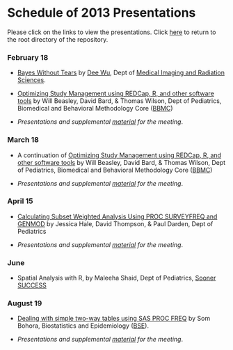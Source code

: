 Schedule of 2013 Presentations
============

Please click on the links to view the presentations. Click [here](./../) to return to the root directory of the repository.

### February 18
 * [Bayes Without Tears](./02_February/DWu_BayesianAndFrequentist_0313.pptx) by [Dee Wu](http://moon.ouhsc.edu/dwu/), Dept of [Medical Imaging and Radiation Sciences](http://www.ah.ouhsc.edu/mirs/).
 
 * [Optimizing Study Management using REDCap, R, and other software tools](./03_March/RedcapForUserGroup.pptx) by Will Beasley, David Bard, & Thomas Wilson, Dept of Pediatrics, Biomedical and Behavioral Methodology Core ([BBMC](http://ouhsc.edu/BBMC/))
 
 * *Presentations and supplemental [material](./02_February/) for the meeting*.
 
### March 18
 * A continuation of [Optimizing Study Management using REDCap, R, and other software tools](./03_March/RedcapForUserGroup.pptx) by Will Beasley, David Bard, & Thomas Wilson, Dept of Pediatrics, Biomedical and Behavioral Methodology Core ([BBMC](http://ouhsc.edu/BBMC/))
 
 * *Presentations and supplemental [material](./03_March/) for the meeting*.
 
### April 15
 * [Calculating Subset Weighted Analysis Using PROC SURVEYFREQ and GENMOD](./04_April/272-2013.pdf) by Jessica Hale, David Thompson, & Paul Darden, Dept of Pediatrics
 
 * *Presentations and supplemental [material](./04_April/) for the meeting*.
  
### June
 * Spatial Analysis with R, by Maleeha Shaid, Dept of Pediatrics, [Sooner SUCCESS](http://soonersuccess.ouhsc.edu/)
 
### August 19
 * [Dealing with simple two-way tables using SAS PROC FREQ](./08_August/BohoraTwoWayTablesUsingSasProcFreq-2013-08-19.pdf) by Som Bohora, Biostatistics and Epidemiology ([BSE](http://coph.ouhsc.edu/departments/bse/)).
 
 * *Presentations and supplemental [material](./08_August/) for the meeting*.

 